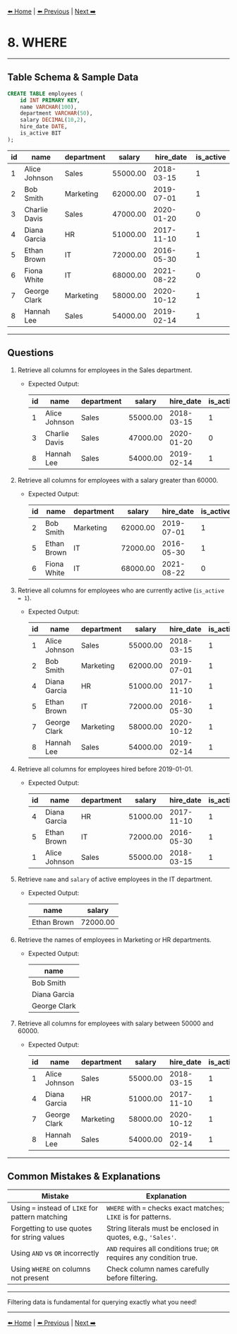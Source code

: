 
[⬅️ Home](README.md) | [⬅️ Previous](07-aliases.md) | [Next ➡️](09-group-by.md)

# 8. WHERE

---

## Table Schema & Sample Data

```sql
CREATE TABLE employees (
    id INT PRIMARY KEY,
    name VARCHAR(100),
    department VARCHAR(50),
    salary DECIMAL(10,2),
    hire_date DATE,
    is_active BIT
);
```

| id | name          | department | salary   | hire\_date | is\_active |
| -- | ------------- | ---------- | -------- | ---------- | ---------- |
| 1  | Alice Johnson | Sales      | 55000.00 | 2018-03-15 | 1       |
| 2  | Bob Smith     | Marketing  | 62000.00 | 2019-07-01 | 1       |
| 3  | Charlie Davis | Sales      | 47000.00 | 2020-01-20 | 0      |
| 4  | Diana Garcia  | HR         | 51000.00 | 2017-11-10 | 1       |
| 5  | Ethan Brown   | IT         | 72000.00 | 2016-05-30 | 1       |
| 6  | Fiona White   | IT         | 68000.00 | 2021-08-22 | 0      |
| 7  | George Clark  | Marketing  | 58000.00 | 2020-10-12 | 1       |
| 8  | Hannah Lee    | Sales      | 54000.00 | 2019-02-14 | 1       |

---

## Questions

1. Retrieve all columns for employees in the Sales department.

   * Expected Output:

     | id | name          | department | salary   | hire\_date | is\_active |
     | -- | ------------- | ---------- | -------- | ---------- | ---------- |
     | 1  | Alice Johnson | Sales      | 55000.00 | 2018-03-15 | 1       |
     | 3  | Charlie Davis | Sales      | 47000.00 | 2020-01-20 | 0      |
     | 8  | Hannah Lee    | Sales      | 54000.00 | 2019-02-14 | 1       |

2. Retrieve all columns for employees with a salary greater than 60000.

   * Expected Output:

     | id | name        | department | salary   | hire\_date | is\_active |
     | -- | ----------- | ---------- | -------- | ---------- | ---------- |
     | 2  | Bob Smith   | Marketing  | 62000.00 | 2019-07-01 | 1       |
     | 5  | Ethan Brown | IT         | 72000.00 | 2016-05-30 | 1       |
     | 6  | Fiona White | IT         | 68000.00 | 2021-08-22 | 0      |

3. Retrieve all columns for employees who are currently active (`is_active = 1`).

   * Expected Output:

     | id | name          | department | salary   | hire\_date | is\_active |
     | -- | ------------- | ---------- | -------- | ---------- | ---------- |
     | 1  | Alice Johnson | Sales      | 55000.00 | 2018-03-15 | 1       |
     | 2  | Bob Smith     | Marketing  | 62000.00 | 2019-07-01 | 1       |
     | 4  | Diana Garcia  | HR         | 51000.00 | 2017-11-10 | 1       |
     | 5  | Ethan Brown   | IT         | 72000.00 | 2016-05-30 | 1       |
     | 7  | George Clark  | Marketing  | 58000.00 | 2020-10-12 | 1       |
     | 8  | Hannah Lee    | Sales      | 54000.00 | 2019-02-14 | 1       |

4. Retrieve all columns for employees hired before 2019-01-01.

   * Expected Output:

     | id | name          | department | salary   | hire\_date | is\_active |
     | -- | ------------- | ---------- | -------- | ---------- | ---------- |
     | 4  | Diana Garcia  | HR         | 51000.00 | 2017-11-10 | 1       |
     | 5  | Ethan Brown   | IT         | 72000.00 | 2016-05-30 | 1       |
     | 1  | Alice Johnson | Sales      | 55000.00 | 2018-03-15 | 1       |

5. Retrieve `name` and `salary` of active employees in the IT department.

   * Expected Output:

     | name        | salary   |
     | ----------- | -------- |
     | Ethan Brown | 72000.00 |
    

6. Retrieve the names of employees in Marketing or HR departments.

   * Expected Output:

     | name         |
     | ------------ |
     | Bob Smith    |
     | Diana Garcia |
     | George Clark |

7. Retrieve all columns for employees with salary between 50000 and 60000.

   * Expected Output:

     | id | name          | department | salary   | hire\_date | is\_active |
     | -- | ------------- | ---------- | -------- | ---------- | ---------- |
     | 1  | Alice Johnson | Sales      | 55000.00 | 2018-03-15 | 1       |
     | 4  | Diana Garcia  | HR         | 51000.00 | 2017-11-10 | 1       |
     | 7  | George Clark  | Marketing  | 58000.00 | 2020-10-12 | 1       |
     | 8  | Hannah Lee    | Sales      | 54000.00 | 2019-02-14 | 1       |

---

## Common Mistakes & Explanations

| Mistake                                          | Explanation                                                           |
| ------------------------------------------------ | --------------------------------------------------------------------- |
| Using `=` instead of `LIKE` for pattern matching | `WHERE` with `=` checks exact matches; `LIKE` is for patterns.        |
| Forgetting to use quotes for string values       | String literals must be enclosed in quotes, e.g., `'Sales'`.          |
| Using `AND` vs `OR` incorrectly                  | `AND` requires all conditions true; `OR` requires any condition true. |
| Using `WHERE` on columns not present             | Check column names carefully before filtering.                        |

---

Filtering data is fundamental for querying exactly what you need!

---

[⬅️ Home](README.md) | [⬅️ Previous](07-aliases.md) | [Next ➡️](09-group-by.md)
